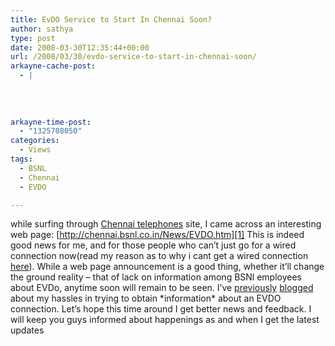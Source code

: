 ```yaml
---
title: EvDO Service to Start In Chennai Soon?
author: sathya
type: post
date: 2008-03-30T12:35:44+00:00
url: /2008/03/30/evdo-service-to-start-in-chennai-soon/
arkayne-cache-post:
  - |
    
    
    
    
arkayne-time-post:
  - "1325708050"
categories:
  - Views
tags:
  - BSNL
  - Chennai
  - EVDO

---
```

while surfing through <a href="http://chennai.bsnl.co.in" title="Chennai telephones" target="_blank" rel="nofollow">Chennai telephones</a> site, I came across an interesting web page: [http://chennai.bsnl.co.in/News/EVDO.htm][1] This is indeed good news for me, and for those people who can&#8217;t just go for a wired connection now(read my reason as to why i cant get a wired connection <a href="http://sathyasays.com/myworld/2008/01/19/my-laptop-chronicles-obtainingor-trying-to-obtain-a-bsnl-evdo-connection-part-1/" target="_blank">here</a>). While a web page announcement is a good thing, whether it&#8217;ll change the ground reality &#8211; that of lack on information among BSNl employees about EVDo, anytime soon will remain to be seen. I&#8217;ve <a href="http://sathyasays.com/myworld/2008/01/19/my-laptop-chronicles-obtainingor-trying-to-obtain-a-bsnl-evdo-connection-part-1/" target="_blank">previously</a> <a href="http://sathyasays.com/myworld/2008/02/17/of-handling-multiple-projects-and-failed-evdo-connections/" target="_blank">blogged</a> about my hassles in trying to obtain \*information\* about an EVDO connection. Let&#8217;s hope this time around I get better news and feedback. I will keep you guys informed about happenings as and when I get the latest updates

 [1]: http://chennai.bsnl.co.in/News/EVDO.htm "http://chennai.bsnl.co.in/News/EVDO.htm"
